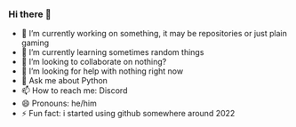 ### Hi there 👋


- 🔭 I’m currently working on something, it may be repositories or just plain gaming
- 🌱 I’m currently learning sometimes random things
- 👯 I’m looking to collaborate on nothing?
- 🤔 I’m looking for help with nothing right now
- 💬 Ask me about Python
- 📫 How to reach me: Discord
- 😄 Pronouns: he/him
- ⚡ Fun fact: i started using github somewhere around 2022


